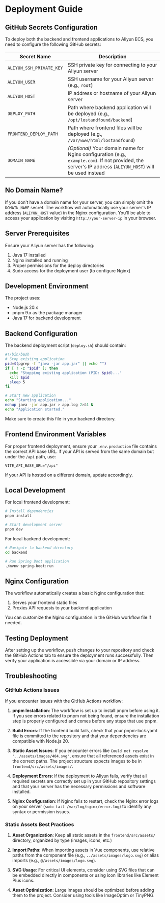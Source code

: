 # Deployment Guide

## GitHub Secrets Configuration

To deploy both the backend and frontend applications to Aliyun ECS, you need to configure the following GitHub secrets:

| Secret Name | Description |
|-------------|-------------|
| `ALIYUN_SSH_PRIVATE_KEY` | SSH private key for connecting to your Aliyun server |
| `ALIYUN_USER` | SSH username for your Aliyun server (e.g., `root`) |
| `ALIYUN_HOST` | IP address or hostname of your Aliyun server |
| `DEPLOY_PATH` | Path where backend application will be deployed (e.g., `/opt/lostandfound/backend`) |
| `FRONTEND_DEPLOY_PATH` | Path where frontend files will be deployed (e.g., `/var/www/html/lostandfound`) |
| `DOMAIN_NAME` | *(Optional)* Your domain name for Nginx configuration (e.g., `example.com`). If not provided, the server's IP address (`ALIYUN_HOST`) will be used instead |

## No Domain Name?

If you don't have a domain name for your server, you can simply omit the `DOMAIN_NAME` secret. The workflow will automatically use your server's IP address (`ALIYUN_HOST` value) in the Nginx configuration. You'll be able to access your application by visiting `http://your-server-ip` in your browser.

## Server Prerequisites

Ensure your Aliyun server has the following:

1. Java 17 installed
2. Nginx installed and running
3. Proper permissions for the deploy directories
4. Sudo access for the deployment user (to configure Nginx)

## Development Environment

The project uses:
- Node.js 20.x
- pnpm 9.x as the package manager
- Java 17 for backend development

## Backend Configuration

The backend deployment script (`deploy.sh`) should contain:

```bash
#!/bin/bash
# Stop existing application
pid=$(pgrep -f "java -jar app.jar" || echo "")
if [ ! -z "$pid" ]; then
  echo "Stopping existing application (PID: $pid)..."
  kill $pid
  sleep 5
fi

# Start new application
echo "Starting application..."
nohup java -jar app.jar > app.log 2>&1 &
echo "Application started."
```

Make sure to create this file in your backend directory.

## Frontend Environment Variables

For proper frontend deployment, ensure your `.env.production` file contains the correct API base URL. If your API is served from the same domain but under the `/api` path, use:

```
VITE_API_BASE_URL="/api"
```

If your API is hosted on a different domain, update accordingly.

## Local Development

For local frontend development:

```bash
# Install dependencies
pnpm install

# Start development server
pnpm dev
```

For local backend development:

```bash
# Navigate to backend directory
cd backend

# Run Spring Boot application
./mvnw spring-boot:run
```

## Nginx Configuration

The workflow automatically creates a basic Nginx configuration that:

1. Serves your frontend static files
2. Proxies API requests to your backend application

You can customize the Nginx configuration in the GitHub workflow file if needed.

## Testing Deployment

After setting up the workflow, push changes to your repository and check the GitHub Actions tab to ensure the deployment runs successfully. Then verify your application is accessible via your domain or IP address.

## Troubleshooting

### GitHub Actions Issues

If you encounter issues with the GitHub Actions workflow:

1. **pnpm Installation**: The workflow is set up to install pnpm before using it. If you see errors related to pnpm not being found, ensure the installation step is properly configured and comes before any steps that use pnpm.

2. **Build Errors**: If the frontend build fails, check that your pnpm-lock.yaml file is committed to the repository and that your dependencies are compatible with Node.js 20.

3. **Static Asset Issues**: If you encounter errors like `Could not resolve "../assets/images/404.svg"`, ensure that all referenced assets exist in the correct paths. The project structure expects images to be in `frontend/src/assets/images/`.

4. **Deployment Errors**: If the deployment to Aliyun fails, verify that all required secrets are correctly set up in your GitHub repository settings and that your server has the necessary permissions and software installed.

5. **Nginx Configuration**: If Nginx fails to restart, check the Nginx error logs on your server (`sudo tail /var/log/nginx/error.log`) to identify any syntax or permission issues.

### Static Assets Best Practices

1. **Asset Organization**: Keep all static assets in the `frontend/src/assets/` directory, organized by type (images, icons, etc.)

2. **Import Paths**: When importing assets in Vue components, use relative paths from the component file (e.g., `../assets/images/logo.svg`) or alias imports (e.g., `@/assets/images/logo.svg`).

3. **SVG Usage**: For critical UI elements, consider using SVG files that can be embedded directly in components or using icon libraries like Element Plus icons.

4. **Asset Optimization**: Large images should be optimized before adding them to the project. Consider using tools like ImageOptim or TinyPNG. 